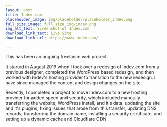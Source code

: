 ```yaml
---
layout: post
title: Indev.com
placeholder_image: img/placeholder/placeholder_indev.png
full_size_image: full_size_img/indev.png
img_alt_text: Screenshot of Indev.com
download_link_text: Live Site
download_link_url: https://www.indev.com/

---
```


This has been an ongoing freelance web project.

It started in August 2019 when I took over a redesign of Indev.com from a previous designer, completed the WordPress based redesign, and then worked with Indev's hosting provider to transition to the new redesign.
I have since managed the content and design changes on the site.

Recently, I completed a project to move Indev.com to a new hosting provider for added speed and security, which included manually transferring the website, WordPress install, and it's data, updating the site and it's plugins, fixing issues that arose from this transfer, updating DNS records, transferring the domain name, installing a security certificate, and setting up a dynamic cache and Cloudflare CDN. 